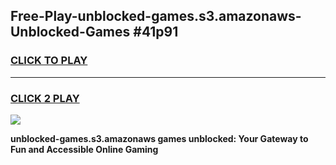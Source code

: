 
## Free-Play-unblocked-games.s3.amazonaws-Unblocked-Games #41p91
<h3>
<a href="https://news.freeplayer.one?title=unblocked-games.s3.amazonaws&ref=8M">CLICK TO PLAY</a></h3>
<hr>

<h3>
<a href="https://news.freeplayer.one?title=unblocked-games.s3.amazonaws&ref=8M">CLICK 2 PLAY</a>
  
</h3>

<a href="https://news.freeplayer.one?title=unblocked-games.s3.amazonaws&ref=8M"><img src="https://clearcache.store/games.png"></a>


**unblocked-games.s3.amazonaws games unblocked: Your Gateway to Fun and Accessible Online Gaming**
